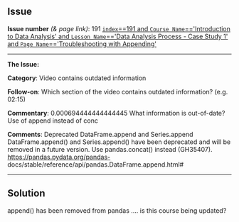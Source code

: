 ## Issue
**Issue number** _(& page link)_: 191 [`index`==191 and `Course Name`=='Introduction to Data Analysis' and `Lesson Name`=='Data Analysis Process - Case Study 1' and `Page Name`=='Troubleshooting with Appending'](https://learn.udacity.com/nanodegrees/nd002-wgu-1/parts/7017d220-3f67-402c-93b0-0014bfee8bd4/lessons/fbab288f-cf02-470f-98cd-d67aece8a168/concepts/6bb38869-2e1f-4efb-a560-1dd01993f730)
***

**The Issue:**

**Category**: Video contains outdated information

**Follow-on**: Which section of the video contains outdated information? (e.g.
02:15)

**Commentary**: 0.000694444444444445 What information is out-of-date? Use of
append instead of conc

**Comments**: Deprecated DataFrame.append and Series.append DataFrame.append()
and Series.append() have been deprecated and will be removed in
a future version. Use pandas.concat() instead (GH35407).
https://pandas.pydata.org/pandas-
docs/stable/reference/api/pandas.DataFrame.append.html#


***
## Solution

append() has been removed from pandas .... is this course being updated?

